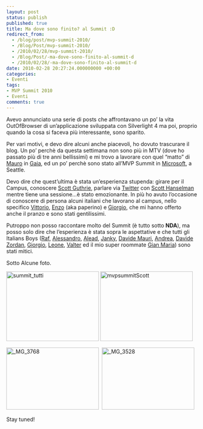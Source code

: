 ```yaml
---
layout: post
status: publish
published: true
title: Ma dove sono finito? al Summit :D
redirect_from: 
  - /blog/post/mvp-summit-2010/
  - /Blog/Post/mvp-summit-2010/
  - /2010/02/28/mvp-summit-2010/
  - /Blog/Post/-ma-dove-sono-finito-al-summit-d
  - /2010/02/28/-ma-dove-sono-finito-al-summit-d
date: 2010-02-28 20:27:24.000000000 +00:00
categories:
- Eventi
tags:
- MVP Summit 2010
- Eventi
comments: true
---
```

<p>Avevo annunciato una serie di posts che affrontavano un po’ la vita OutOfBrowser di un’applicazione sviluppata con Silverlight 4 ma poi, proprio quando la cosa si faceva più interessante, sono sparito.</p>  <p>Per vari motivi, e devo dire alcuni anche piacevoli, ho dovuto trascurare il blog. Un po’ perchè da questa settimana non sono più in MTV (dove ho passato più di tre anni bellissimi) e mi trovo a lavorare con quel “matto” di <a title="Mauro Servienti" href="http://topics.it/" rel="nofollow friend met co-worker colleague" target="_new">Mauro</a> in <a title="Gaia" href="http://www.gaia.is.it" rel="nofollow" target="_blank">Gaia</a>, ed un po’ perchè sono stato all’MVP Summit in <a title="Microsoft Corporation" href="http://www.microsoft.com" rel="nofollow" target="_blank">Microsoft</a>, a Seattle.</p>  <p>Devo dire che quest’ultima è stata un’esperienza stupenda: girare per il Campus, conoscere <a title="Scott Guthrie" href="http://weblogs.asp.net/scottgu/" rel="nofollow met muse" target="_new">Scott Guthrie</a>, parlare via <a title="Twitter" href="http://www.twitter.com/imperugo" rel="nofollow" target="_blank">Twitter</a> con <a title="Scott Hanselman" href="http://www.hanselman.com/blog/" rel="nofollow met muse" target="_new">Scott Hanselman</a> mentre tiene una sessione…è stato emozionante. In più ho avuto l’occasione di conoscere di persona alcuni italiani che lavorano al campus, nello specifico <a title="Vittorio Bertocci" href="http://blogs.msdn.com/vbertocci/" rel="nofollow met colleague" target="_new">Vittorio</a>, <a title="Enzo Lombardi" href="http://aovestdipaperino.com/" rel="nofollow met" target="_new">Enzo</a> (aka paperino) e <a title="Giorgio Sardo" href="http://blogs.msdn.com/giorgio/" rel="nofollow friend met colleague" target="_new">Giorgio</a>, che mi hanno offerto anche il pranzo e sono stati gentilissimi.</p>  <p>Putroppo non posso raccontare molto del Summit (è tutto sotto <strong>NDA</strong>), ma posso solo dire che l’esperienza è stata sopra le aspettative e che tutti gli Italians Boys (<a title="Raffaele Rialdi" href="http://blogs.ugidotnet.org/raffaele/Default.aspx" rel="nofollow friend met co-worker" target="_new">Raf</a>, <a title="Alessandro Del Sole" href="http://community.visual-basic.it/Alessandro" rel="nofollow friend met co-worker" target="_new">Alessandro</a>, <a title="Alessandro Teglia" href="http://blogs.technet.com/alead_msft/default.aspx" rel="nofollow friend met" target="_new">Alead</a>, <a title="Giancarlo Sudano" href="http://blogs.ugidotnet.org/janky" rel="nofollow friend met co-worker colleague" target="_new">Janky</a>, <a title="Davide Mauri" href="http://www.davidemauri.it/" rel="nofollow friend met co-worker" target="_new">Davide Mauri</a>, <a title="Andrea Boschin" href="http://blog.boschin.it/" rel="nofollow friend met co-worker" target="_new">Andrea</a>, <a title="Davide Zordan" href="http://www.davidezordan.net/blog/" rel="nofollow friend met co-worker" target="_new">Davide Zordan</a>, <a title="Giorgio Garcia-Agreda" href="http://it.linkedin.com/pub/giorgio-garcia-agreda/0/519/B53" rel="nofollow friend met co-worker" target="_new">Giorgio</a>, <a title="Leone Randazzo" href="http://www.linkedin.com/ppl/webprofile?vmi=&amp;id=1304566&amp;pvs=pp&amp;authToken=gmdh&amp;authType=name&amp;locale=en_US&amp;trk=ppro_viewmore&amp;lnk=vw_pprofile" rel="nofollow friend met co-worker" target="_new">Leone</a>, <a title="Valter Minute" href="http://geekswithblogs.net/WindowsEmbeddedCookbook/Default.aspx" rel="nofollow friend met co-worker" target="_new">Valter</a> ed il mio super roommate <a title="Gian Maria Ricci" href="http://www.codewrecks.com/blog/index.php" rel="nofollow friend met co-worker colleague" target="_new">Gian Maria</a>) sono stati mitici.</p>  <p>Sotto Alcune foto.</p>  <p><a href="http://www.tostring.it/Content/Uploaded/image//imperugo/summit_tutti_2.jpg" rel="shadowbox[mvpSummit2010]"><img style="border-right-width: 0px; display: inline; border-top-width: 0px; border-bottom-width: 0px; border-left-width: 0px" title="summit_tutti" border="0" alt="summit_tutti" src="http://www.tostring.it/Content/Uploaded/image//imperugo/summit_tutti_thumb.jpg" width="244" height="184" /></a>&#160;<a href="http://www.tostring.it/Content/Uploaded/image//imperugo/mvpsummitScott_2.jpg" rel="shadowbox[mvpSummit2010]"><img style="border-right-width: 0px; display: inline; border-top-width: 0px; border-bottom-width: 0px; border-left-width: 0px" title="mvpsummitScott" border="0" alt="mvpsummitScott" src="http://www.tostring.it/Content/Uploaded/image//imperugo/mvpsummitScott_thumb.jpg" width="244" height="184" /></a></p>  <p><a href="http://www.tostring.it/Content/Uploaded/image//imperugo/_MG_3768.jpg" rel="shadowbox[mvpSummit2010]"><img style="border-right-width: 0px; display: inline; border-top-width: 0px; border-bottom-width: 0px; border-left-width: 0px" title="_MG_3768" border="0" alt="_MG_3768" src="http://www.tostring.it/Content/Uploaded/image//imperugo/_MG_3768_thumb.jpg" width="244" height="164" /></a>&#160; <a href="http://www.tostring.it/Content/Uploaded/image//imperugo/_MG_3528.jpg" rel="shadowbox[mvpSummit2010]"><img style="border-right-width: 0px; display: inline; border-top-width: 0px; border-bottom-width: 0px; border-left-width: 0px" title="_MG_3528" border="0" alt="_MG_3528" src="http://www.tostring.it/Content/Uploaded/image//imperugo/_MG_3528_thumb.jpg" width="244" height="164" /></a></p>  <p>Stay tuned!</p>
